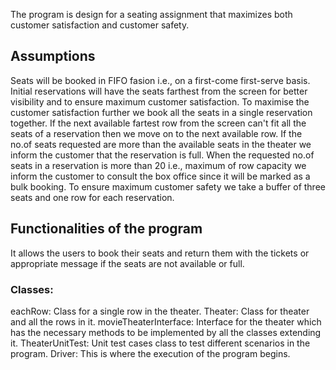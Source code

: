The program is design for a seating assignment that maximizes both customer satisfaction and customer safety.

<h2>Assumptions</h2>
Seats will be booked in FIFO fasion i.e., on a first-come first-serve basis.
Initial reservations will have the seats farthest from the screen for better visibility and to ensure maximum customer satisfaction.
To maximise the customer satisfaction further we book all the seats in a single reservation together.
If the next available fartest row from the screen can't fit all the seats of a reservation then we move on to the next available row.
If the no.of seats requested are more than the available seats in the theater we inform the customer that the reservation is full.
When the requested no.of seats in a reservation is more than 20 i.e., maximum of row capacity we inform the customer to consult the box office since it will be marked as a bulk booking.
To ensure maximum customer safety we take a buffer of three seats and one row for each reservation.

<h2>Functionalities of the program</h2>
It allows the users to book their seats and return them with the tickets or appropriate message if the seats are not available or full.

<h3>Classes:</h3>
eachRow: Class for a single row in the theater.
Theater: Class for theater and all the rows in it.
movieTheaterInterface: Interface for the theater which has the necessary methods to be implemented by all the classes extending it.
TheaterUnitTest: Unit test cases class to test different scenarios in the program.
Driver: This is where the execution of the program begins.
